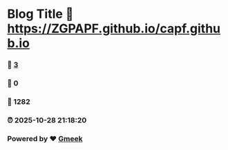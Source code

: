 # Blog Title :link: https://ZGPAPF.github.io/capf.github.io 
### :page_facing_up: [3](https://ZGPAPF.github.io/capf.github.io/tag.html) 
### :speech_balloon: 0 
### :hibiscus: 1282 
### :alarm_clock: 2025-10-28 21:18:20 
### Powered by :heart: [Gmeek](https://github.com/Meekdai/Gmeek)
